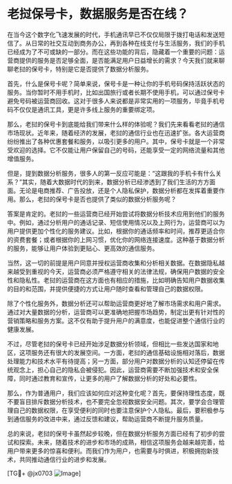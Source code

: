 # 老挝保号卡，数据服务是否在线？

在当今这个数字化飞速发展的时代，手机通讯早已不仅仅局限于拨打电话和发送短信了。从日常的社交互动到商务办公，再到各种在线支付与生活服务，我们的手机已经成为了不可或缺的一部分。而在这些功能的背后，隐藏着一个重要的问题：运营商提供的服务是否足够全面，是否能满足用户日益增长的需求？今天我们就来聊聊老挝的保号卡，特别是它是否提供了数据分析服务。

首先，什么是保号卡呢？简单来说，保号卡是一种让你的手机号码保持活跃状态的服务。当你暂时不用手机时，比如出国旅行或者长期不使用手机，可以通过保号卡避免号码被运营商回收。这对于很多人来说都是非常实用的一项服务，毕竟手机号码不仅仅是通讯工具，更是许多线上服务的重要绑定项。

那么，老挝的保号卡到底能给我们带来什么样的体验呢？我们先来看看老挝的通信市场现状。近年来，随着经济的发展，老挝的通信行业也在迅速扩张。各大运营商纷纷推出了各种优惠套餐和服务，以吸引更多的用户。其中，保号卡就是一个非常受欢迎的选择。它不仅能让用户保留自己的号码，还能享受一定的网络流量和其他增值服务。

但是，提到数据分析服务，很多人的第一反应可能是：“这跟我的手机卡有什么关系？”其实，随着大数据时代的到来，数据分析已经渗透到了我们生活的方方面面。无论是电商推荐、广告投放，还是个人隐私保护，数据分析都在发挥着重要作用。那么，老挝的保号卡是否也提供了类似的数据分析服务呢？

答案是肯定的。老挝的一些运营商已经开始尝试将数据分析技术应用到他们的服务中。例如，通过分析用户的通话记录、短信使用情况以及上网行为，运营商可以为用户提供更加个性化的服务建议。比如，根据你的通话频率和时间，推荐更适合你的资费套餐；或者根据你的上网习惯，优化你的网络连接速度。这种基于数据分析的服务，能够让用户体验到更贴心、更高效的通信服务。

当然，这一切的前提是用户同意并授权运营商收集和分析相关数据。在数据隐私越来越受到重视的今天，运营商必须严格遵守相关的法律法规，确保用户数据的安全性和隐私性。老挝的运营商在这方面也有相应的措施，比如明确告知用户数据收集的目的和范围，并提供便捷的方式让用户随时查看和管理自己的数据权限。

除了个性化服务外，数据分析还可以帮助运营商更好地了解市场需求和用户需求。通过对大量数据的分析，运营商可以更准确地把握市场趋势，制定出更有针对性的营销策略和服务方案。这不仅有助于提升用户的满意度，也能促进整个通信行业的健康发展。

不过，尽管老挝的保号卡已经开始涉足数据分析领域，但相比一些发达国家和地区，这项服务还有很大的发展空间。一方面，老挝的通信基础设施相对落后，数据处理能力和技术水平有待提高；另一方面，部分用户对数据分析的认知还停留在传统观念上，担心自己的隐私会被侵犯。因此，运营商需要不断加强技术和安全保障，同时通过教育和宣传，让更多的用户了解数据分析的好处和必要性。

那么，作为普通用户，我们应该如何应对这种变化呢？首先，要保持理性态度，既不要盲目排斥数据分析技术，也不要完全忽视数据安全问题。其次，要学会合理管理自己的数据权限，在享受便利的同时也要注意保护个人隐私。最后，要积极参与到通信服务的改进中来，通过反馈和建议，帮助运营商不断提升服务质量。

总的来说，老挝的保号卡虽然起步较晚，但在数据分析服务方面已经有了初步的尝试和探索。未来，随着技术的进步和市场的成熟，相信这项服务会越来越完善，给用户带来更多的惊喜和便利。而我们作为用户，也需要与时俱进，积极拥抱新技术，共同推动通信行业的进步和发展。

[TG💪+ @jx0703 ![Image](https://github.com/user-attachments/assets/dbca1d08-cadb-493c-b0ec-ad6f7a83f270)]
